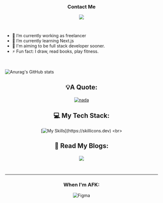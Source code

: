 ### <p align="center">Contact Me

 <div align="center">
   
  <a  href="https://www.linkedin.com/in/nada-aldubaie-3a3a96238?utm_source=share&utm_campaign=share_via&utm_content=profile&utm_medium=android_app">
    <img src="https://skillicons.dev/icons?i=linkedin" />
  </a>
  </div>
</p>
<br>

- 🔭 I’m currently working as freelancer 
- 🌱 I’m currently learning Next.js
- 🎯 I'm aiming to be full stack developer sooner.
- ⚡ Fun fact: I draw, read books, play fitness.
<br>

![Anurag's GitHub stats](https://github-readme-stats.vercel.app/api?username=anuraghazra&show_icons=true&theme=dracula)
## <p align="center">💡A Quote:  
 <div align="center">
  
   [![nada](https://quotes-github-readme.vercel.app/api?border=true&horizontal&theme=dark?quote=)](https://github.com/piyushsuthar/github-readme-quotes)
<br>

## <p align="center">💻 My Tech Stack:
  
 <div align="center">
   
 [![My Skills](https://skillicons.dev/icons?i=bootstrap,sass,tailwind,js,ts,react,nextjs,)](https://skillicons.dev)
<br>


 ## <p align="center">📖 Read My Blogs:
  <a href="https://dev.to/nada2react">
    <img src="https://img.shields.io/badge/dev.to-0A0A0A?style=for-the-badge&logo=dev.to&logoColor=white" />
  </a>
</p>
<br>
 <hr>

### <p align="center"> When I'm AFK:

![Figma](https://img.shields.io/badge/figma-%23F24E1E.svg?style=for-the-badge&logo=figma&logoColor=white)

